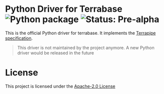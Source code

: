 # Python Driver for Terrabase ![Python package](https://github.com/terrabasedb/python-driver/workflows/Python%20package/badge.svg) ![Status: Pre-alpha](https://img.shields.io/badge/Status-Pre--alpha-critical?style=flat-square)
This is the official Python driver for terrabase. It implements the [Terrapipe specification](https://git.io/JJZ4Z). 
> This driver is not maintained by the project anymore. A new Python driver would be released in the future

# License
This project is licensed under the [Apache-2.0 License](./LICENSE)
